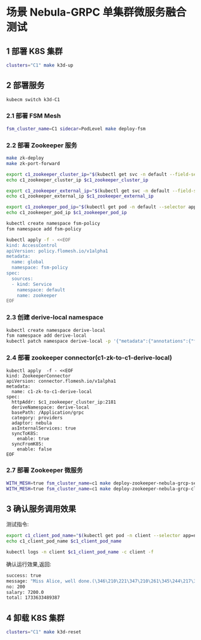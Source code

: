 # 场景 Nebula-GRPC 单集群微服务融合测试

## 1 部署 K8S 集群

```bash
clusters="C1" make k3d-up
```

## 2 部署服务

```bash
kubecm switch k3d-C1
```

### 2.1 部署 FSM Mesh

```bash
fsm_cluster_name=C1 sidecar=PodLevel make deploy-fsm
```

### 2.2 部署 Zookeeper 服务

```bash
make zk-deploy
make zk-port-forward

export c1_zookeeper_cluster_ip="$(kubectl get svc -n default --field-selector metadata.name=zookeeper -o jsonpath='{.items[0].spec.clusterIP}')"
echo c1_zookeeper_cluster_ip $c1_zookeeper_cluster_ip

export c1_zookeeper_external_ip="$(kubectl get svc -n default --field-selector metadata.name=zookeeper -o jsonpath='{.items[0].status.loadBalancer.ingress[0].ip}')"
echo c1_zookeeper_external_ip $c1_zookeeper_external_ip

export c1_zookeeper_pod_ip="$(kubectl get pod -n default --selector app=zookeeper -o jsonpath='{.items[0].status.podIP}')"
echo c1_zookeeper_pod_ip $c1_zookeeper_pod_ip

kubectl create namespace fsm-policy
fsm namespace add fsm-policy

kubectl apply -f - <<EOF
kind: AccessControl
apiVersion: policy.flomesh.io/v1alpha1
metadata:
  name: global
  namespace: fsm-policy
spec:
  sources:
  - kind: Service
    namespace: default
    name: zookeeper
EOF
```

### 2.3 创建 derive-local namespace

```bash
kubectl create namespace derive-local
fsm namespace add derive-local
kubectl patch namespace derive-local -p '{"metadata":{"annotations":{"flomesh.io/mesh-service-sync":"zookeeper"}}}'  --type=merge
```

### 2.4 部署 zookeeper connector(c1-zk-to-c1-derive-local)

```
kubectl apply  -f - <<EOF
kind: ZookeeperConnector
apiVersion: connector.flomesh.io/v1alpha1
metadata:
  name: c1-zk-to-c1-derive-local
spec:
  httpAddr: $c1_zookeeper_cluster_ip:2181
  deriveNamespace: derive-local
  basePath: /Application/grpc
  category: providers
  adaptor: nebula
  asInternalServices: true
  syncToK8S:
    enable: true
  syncFromK8S:
    enable: false
EOF
```

### 2.7 部署 Zookeeper 微服务

```bash
WITH_MESH=true fsm_cluster_name=c1 make deploy-zookeeper-nebula-grcp-server
WITH_MESH=true fsm_cluster_name=c1 make deploy-zookeeper-nebula-grcp-client
```

## 3 确认服务调用效果

测试指令:

```bash
export c1_client_pod_name="$(kubectl get pod -n client --selector app=nebula-grpc-client -o jsonpath='{.items[0].metadata.name}')"
echo c1_client_pod_name $c1_client_pod_name

kubectl logs -n client $c1_client_pod_name -c client -f
```

确认运行效果,返回:

```bash
success: true
message: "Miss Alice, well done.(\346\210\221\347\210\261\345\244\217\345\244\251)"
no: 200
salary: 7200.0
total: 1733633489387
```

## 4 卸载 K8S 集群

```bash
clusters="C1" make k3d-reset
```
